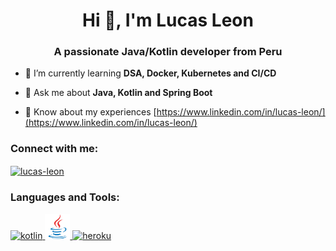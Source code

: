<h1 align="center">Hi 👋, I'm Lucas Leon</h1>
<h3 align="center">A passionate Java/Kotlin developer from Peru</h3>

- 🌱 I’m currently learning **DSA, Docker, Kubernetes and CI/CD**

- 💬 Ask me about **Java, Kotlin and Spring Boot**

- 📄 Know about my experiences [https://www.linkedin.com/in/lucas-leon/](https://www.linkedin.com/in/lucas-leon/)

<h3 align="left">Connect with me:</h3>
<p align="left">
<a href="https://linkedin.com/in/lucas-leon" target="blank"><img align="center" src="https://raw.githubusercontent.com/rahuldkjain/github-profile-readme-generator/master/src/images/icons/Social/linked-in-alt.svg" alt="lucas-leon" height="30" width="40" /></a>
</p>

<h3 align="left">Languages and Tools:</h3>
<p align="left"> <a href="https://kotlinlang.org" target="_blank" rel="noreferrer"> <img src="https://www.vectorlogo.zone/logos/kotlinlang/kotlinlang-icon.svg" alt="kotlin" width="40" height="40"/> </a> <a href="https://www.java.com" target="_blank" rel="noreferrer"> <img src="https://raw.githubusercontent.com/devicons/devicon/master/icons/java/java-original.svg" alt="java" width="40" height="40"/> </a> <a href="https://heroku.com" target="_blank" rel="noreferrer"> <img src="https://www.vectorlogo.zone/logos/heroku/heroku-icon.svg" alt="heroku" width="40" height="40"/> </a> </p>
